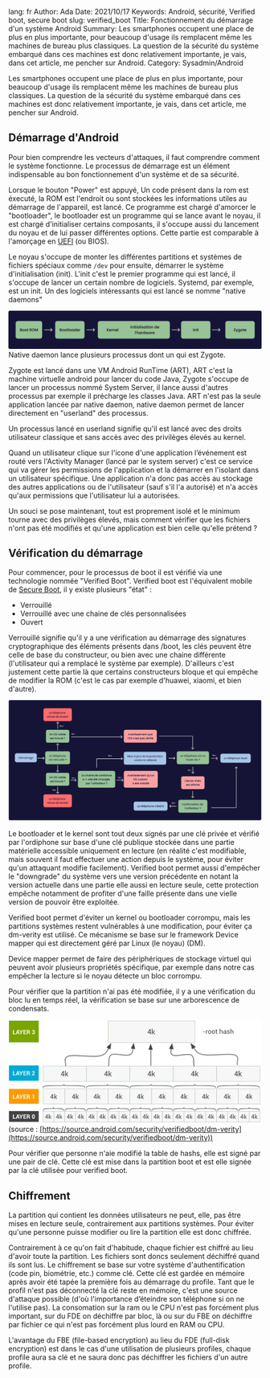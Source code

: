 lang: fr
Author: Ada
Date: 2021/10/17
Keywords: Android, sécurité, Verified boot, secure boot
slug: verified_boot
Title: Fonctionnement du démarrage d'un système Android
Summary: Les smartphones occupent une place de plus en plus importante, pour beaucoup d'usage ils remplacent même les machines de bureau plus classiques. La question de la sécurité du système embarqué dans ces machines est donc relativement importante, je vais, dans cet article, me pencher sur Android.
Category: Sysadmin/Android

Les smartphones occupent une place de plus en plus importante, pour beaucoup d'usage ils remplacent même les machines de bureau plus classiques. La question de la sécurité du système embarqué dans ces machines est donc relativement importante, je vais, dans cet article, me pencher sur Android.

## Démarrage d'Android

Pour bien comprendre les vecteurs d'attaques, il faut comprendre comment le système fonctionne. Le processus de démarrage est un élément indispensable au bon fonctionnement d'un système et de sa sécurité.

Lorsque le bouton "Power" est appuyé, Un code présent dans la rom est éxecuté, la ROM est l'endroit ou sont stockées les informations utiles au démarrage de l'appareil, est lancé. Ce programme est chargé d'amorcer le "bootloader", le bootloader est un programme qui se lance avant le noyau, il est chargé d'initialiser certains composants, il s'occupe aussi du lancement du noyau et de lui passer différentes options. Cette partie est comparable à l'amorçage en [UEFI](https://ilearned.eu.org/secure_boot.html) (ou BIOS).

Le noyau s'occupe de monter les différentes partitions et systèmes de fichiers spéciaux comme `/dev` pour ensuite, démarrer le système d'initialisation (init). L'init c'est le premier programme qui est lancé, il s'occupe de lancer un certain nombre de logiciels. Systemd, par exemple, est un init. Un des logiciels intéressants qui est lancé se nomme "native daemons"

![Boot d'android](/static/img/boot-android/boot_android.webp)
Native daemon lance plusieurs processus dont un qui est Zygote.

Zygote est lancé dans une VM Android RunTime (ART), ART c'est la machine virtuelle android pour lancer du code Java, Zygote s'occupe de lancer un processus nommé System Server, il lance aussi d'autres processus par exemple il précharge les classes Java. ART n'est pas la seule application lancée par native daemon, native daemon permet de lancer directement en "userland" des processus.

Un processus lancé en userland signifie qu'il est lancé avec des droits utilisateur classique et sans accès avec des privilèges élevés au kernel.

Quand un utilisateur clique sur l'icone d'une application l’événement est routé vers l'Activity Manager (lancé par le system server) c'est ce service qui va gérer les permissions de l'application et la démarrer en l'isolant dans un utilisateur spécifique. Une application n'a donc pas accès au stockage des autres applications ou de l'utilisateur (sauf s'il l'a autorisé) et n'a accès qu'aux permissions que l'utilisateur lui a autorisées.

Un souci se pose maintenant, tout est proprement isolé et le minimum tourne avec des privilèges élevés, mais comment vérifier que les fichiers n'ont pas été modifiés et qu'une application est bien celle qu'elle prétend ?

## Vérification du démarrage

Pour commencer, pour le processus de boot il est vérifié via une technologie nommée "Verified Boot". Verified boot est l'équivalent mobile de [Secure Boot](https://ilearned.eu.org/secure_boot.html), il y existe plusieurs "état" :

- Verrouillé
- Verrouillé avec une chaine de clés personnalisées
- Ouvert

Verrouillé signifie qu'il y a une vérification au démarrage des signatures cryptographique des éléments présents dans /boot, les clés peuvent être celle de base du constructeur, ou bien avec une chaine différente (l'utilisateur qui a remplacé le système par exemple). D'ailleurs c'est justement cette partie là que certains constructeurs bloque et qui empêche de modifier la ROM (c'est le cas par exemple d'huawei, xiaomi, et bien d'autre).

![Procédure vérification](/static/img/boot-android/verified_boot.webp)

Le bootloader et le kernel sont tout deux signés par une clé privée et vérifié par l'ordiphone sur base d'une clé publique stockée dans une partie matérielle accessible uniquement en lecture (en réalité c'est modifiable, mais souvent il faut effectuer une action depuis le système, pour éviter qu'un attaquant modifie facilement). Verified boot permet aussi d'empêcher le "downgrade" du système vers une version précédente en notant la version actuelle dans une partie elle aussi en lecture seule, cette protection empêche notamment de profiter d'une faille présente dans une vielle version de pouvoir être exploitée.

Verified boot permet d'éviter un kernel ou bootloader corrompu, mais les partitions systèmes restent vulnérables à une modification, pour éviter ça dm-verity est utilisé. Ce mécanisme se base sur le framework Device mapper qui est directement géré par Linux (le noyau) (DM).

Device mapper permet de faire des périphériques de stockage virtuel qui peuvent avoir plusieurs propriétés spécifique, par exemple dans notre cas empêcher la lecture si le noyau détecte un bloc corrompu.

Pour vérifier que la partition n'ai pas été modifiée, il y a une vérification du bloc lu en temps réel, la vérification se base sur une arborescence de condensats.

![Dm-verity hash table](/static/img/boot-android/dm-verity-hash-table.webp)
(source : [https://source.android.com/security/verifiedboot/dm-verity](https://source.android.com/security/verifiedboot/dm-verity))

Pour vérifier que personne n'aie modifié la table de hashs, elle est signé par une pair de clé. Cette clé est mise dans la partition boot et est elle signée par la clé utilisée pour verified boot.

## Chiffrement

La partition qui contient les données utilisateurs ne peut, elle, pas être mises en lecture seule, contrairement aux partitions systèmes.
Pour éviter qu'une personne puisse modifier ou lire la partition elle est donc chiffrée.

Contrairement à ce qu'on fait d'habitude, chaque fichier est chiffré au lieu d'avoir toute la partition. Les fichiers sont doncs seulement déchiffré quand ils sont lus. Le chiffrement se base sur votre système d'authentification (code pin, biométrie, etc.) comme clé. Cette clé est gardée en mémoire après avoir été tapée la première fois au démarrage du profile. Tant que le profil n'est pas déconnecté la clé reste en mémoire, c'est une source d'attaque possible (d'où l'importance d’éteindre son téléphone si on ne l'utilise pas). La consomation sur la ram ou le CPU n'est pas forcément plus important, sur du FDE on déchiffre par bloc, là ou sur du FBE on déchiffre par fichier ce qui n'est pas forcément plus lourd en RAM ou CPU.

L'avantage du FBE (file-based encryption) au lieu du FDE (full-disk encryption) est dans le cas d'une utilisation de plusieurs profiles, chaque profile aura sa clé et ne saura donc pas déchiffrer les fichiers d'un autre profile.
